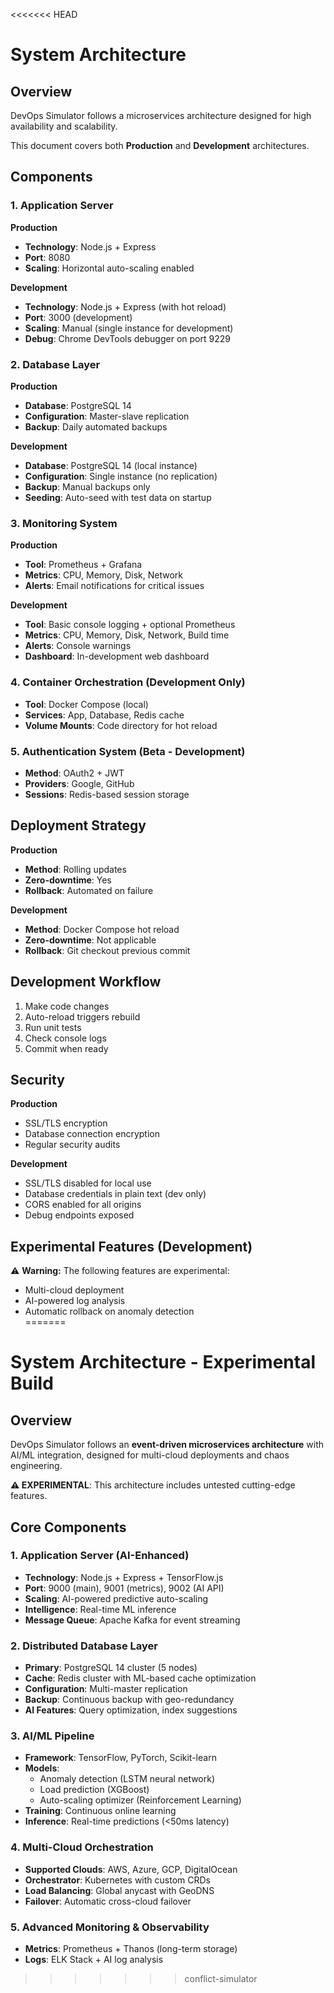 <<<<<<< HEAD
# System Architecture

## Overview
DevOps Simulator follows a microservices architecture designed for high availability and scalability.

This document covers both **Production** and **Development** architectures.

## Components

### 1. Application Server
**Production**
- **Technology**: Node.js + Express  
- **Port**: 8080  
- **Scaling**: Horizontal auto-scaling enabled  

**Development**
- **Technology**: Node.js + Express (with hot reload)  
- **Port**: 3000 (development)  
- **Scaling**: Manual (single instance for development)  
- **Debug**: Chrome DevTools debugger on port 9229  

### 2. Database Layer
**Production**
- **Database**: PostgreSQL 14  
- **Configuration**: Master-slave replication  
- **Backup**: Daily automated backups  

**Development**
- **Database**: PostgreSQL 14 (local instance)  
- **Configuration**: Single instance (no replication)  
- **Backup**: Manual backups only  
- **Seeding**: Auto-seed with test data on startup  

### 3. Monitoring System
**Production**
- **Tool**: Prometheus + Grafana  
- **Metrics**: CPU, Memory, Disk, Network  
- **Alerts**: Email notifications for critical issues  

**Development**
- **Tool**: Basic console logging + optional Prometheus  
- **Metrics**: CPU, Memory, Disk, Network, Build time  
- **Alerts**: Console warnings  
- **Dashboard**: In-development web dashboard  

### 4. Container Orchestration (Development Only)
- **Tool**: Docker Compose (local)
- **Services**: App, Database, Redis cache
- **Volume Mounts**: Code directory for hot reload

### 5. Authentication System (Beta - Development)
- **Method**: OAuth2 + JWT
- **Providers**: Google, GitHub
- **Sessions**: Redis-based session storage

## Deployment Strategy
**Production**
- **Method**: Rolling updates  
- **Zero-downtime**: Yes  
- **Rollback**: Automated on failure  

**Development**
- **Method**: Docker Compose hot reload  
- **Zero-downtime**: Not applicable  
- **Rollback**: Git checkout previous commit  

## Development Workflow
1. Make code changes  
2. Auto-reload triggers rebuild  
3. Run unit tests  
4. Check console logs  
5. Commit when ready  

## Security
**Production**
- SSL/TLS encryption  
- Database connection encryption  
- Regular security audits  

**Development**
- SSL/TLS disabled for local use  
- Database credentials in plain text (dev only)  
- CORS enabled for all origins  
- Debug endpoints exposed  

## Experimental Features (Development)
⚠️ **Warning:** The following features are experimental:
- Multi-cloud deployment  
- AI-powered log analysis  
- Automatic rollback on anomaly detection  
=======
# System Architecture - Experimental Build

## Overview
DevOps Simulator follows an **event-driven microservices architecture** with AI/ML integration, designed for multi-cloud deployments and chaos engineering.

**⚠️ EXPERIMENTAL**: This architecture includes untested cutting-edge features.

## Core Components

### 1. Application Server (AI-Enhanced)
- **Technology**: Node.js + Express + TensorFlow.js
- **Port**: 9000 (main), 9001 (metrics), 9002 (AI API)
- **Scaling**: AI-powered predictive auto-scaling
- **Intelligence**: Real-time ML inference
- **Message Queue**: Apache Kafka for event streaming

### 2. Distributed Database Layer
- **Primary**: PostgreSQL 14 cluster (5 nodes)
- **Cache**: Redis cluster with ML-based cache optimization
- **Configuration**: Multi-master replication
- **Backup**: Continuous backup with geo-redundancy
- **AI Features**: Query optimization, index suggestions

### 3. AI/ML Pipeline
- **Framework**: TensorFlow, PyTorch, Scikit-learn
- **Models**: 
  - Anomaly detection (LSTM neural network)
  - Load prediction (XGBoost)
  - Auto-scaling optimizer (Reinforcement Learning)
- **Training**: Continuous online learning
- **Inference**: Real-time predictions (<50ms latency)

### 4. Multi-Cloud Orchestration
- **Supported Clouds**: AWS, Azure, GCP, DigitalOcean
- **Orchestrator**: Kubernetes with custom CRDs
- **Load Balancing**: Global anycast with GeoDNS
- **Failover**: Automatic cross-cloud failover

### 5. Advanced Monitoring & Observability
- **Metrics**: Prometheus + Thanos (long-term storage)
- **Logs**: ELK Stack + AI log analysis
>>>>>>> conflict-simulator
